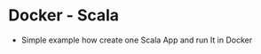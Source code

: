 Docker - Scala
======================

* Simple example how create one Scala App and run It in Docker



